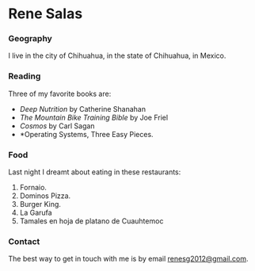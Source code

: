 # Rene Salas

### Geography

I live in the city of Chihuahua, in the state of Chihuahua, in Mexico.

### Reading

Three of my favorite books are:

- *Deep Nutrition* by Catherine Shanahan 
- *The Mountain Bike Training Bible* by Joe Friel
- *Cosmos* by Carl Sagan
- *Operating Systems, Three Easy Pieces.

### Food

Last night I dreamt about eating in these restaurants:

1. Fornaio.
2. Dominos Pizza.
3. Burger King.
4. La Garufa
5. Tamales en hoja de platano de Cuauhtemoc

### Contact

The best way to get in touch with me is by email [renesg2012@gmail.com](https://www.google.com).
